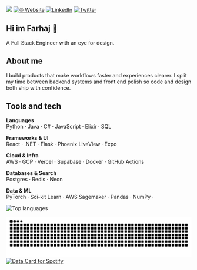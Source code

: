 ![](https://komarev.com/ghpvc/?username=sfs016&color=blueviolet&style=for-the-badge)
[![🌐 Website](https://img.shields.io/badge/Website-orange?style=for-the-badge)](https://farhajshahid.com)
[![LinkedIn](https://img.shields.io/badge/linkedin-%230077B5.svg?style=for-the-badge&logo=linkedin&logoColor=white)](https://www.linkedin.com/in/farhajshahid)
[![Twitter](https://img.shields.io/badge/X-%23000000.svg?style=for-the-badge&logo=X&logoColor=white)](https://x.com/farhajshahld)


## Hi im Farhaj 👋

A Full Stack Engineer with an eye for design.

## About me
I build products that make workflows faster and experiences clearer. I split my time between backend systems and front end polish so code and design both ship with confidence.

## Tools and tech

**Languages**  
Python · Java · C# · JavaScript · Elixir · SQL

**Frameworks & UI**  
React · .NET · Flask · Phoenix LiveView · Expo 

**Cloud & Infra**  
AWS · GCP · Vercel · Supabase · Docker · GitHub Actions

**Databases & Search**  
Postgres · Redis · Neon

**Data & ML**  
PyTorch · Sci-kit Learn · AWS Sagemaker · Pandas · NumPy ·


![Top languages](https://github-readme-stats.vercel.app/api/top-langs/?username=sfs016&layout=compact&theme=tokyonight)









<picture>
  <source media="(prefers-color-scheme: dark)" srcset="https://raw.githubusercontent.com/sfs016/sfs016/output/github-contribution-grid-snake-dark.svg" />
  <source media="(prefers-color-scheme: light)" srcset="https://raw.githubusercontent.com/sfs016/sfs016/output/github-contribution-grid-snake.svg" />
  <img alt="github-snake" src="https://raw.githubusercontent.com/sfs016/sfs016/output/github-contribution-grid-snake.svg" />
</picture>

<a href="https://data-card-for-spotify.herokuapp.com/card?user_id=31idodetg4a7yoi27sp4nrrum5ju&limit=3&hide_title=true">
  <img src="https://data-card-for-spotify.herokuapp.com/api/card?user_id=31idodetg4a7yoi27sp4nrrum5ju&limit=3&hide_title=true" alt="Data Card for Spotify">
</a>




